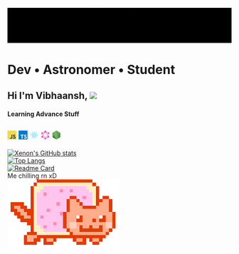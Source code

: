 
<img src="https://raw.githubusercontent.com/titman/Pictures-of-the-warehouse/master/iScreenSaver/Header.gif"> <br>
# Dev • Astronomer • Student
## Hi I'm Vibhaansh, <img src="https://raw.githubusercontent.com/MartinHeinz/MartinHeinz/master/wave.gif" width="30px"> <br>

#### Learning Advance Stuff
<code><img height="20" src="https://raw.githubusercontent.com/github/explore/80688e429a7d4ef2fca1e82350fe8e3517d3494d/topics/javascript/javascript.png"></code>
<code><img height="20" src="https://raw.githubusercontent.com/github/explore/80688e429a7d4ef2fca1e82350fe8e3517d3494d/topics/typescript/typescript.png"></code>
<code><img height="20" src="https://raw.githubusercontent.com/github/explore/80688e429a7d4ef2fca1e82350fe8e3517d3494d/topics/react/react.png"></code>
<code><img height="20" src="https://raw.githubusercontent.com/github/explore/5c058a388828bb5fde0bcafd4bc867b5bb3f26f3/topics/graphql/graphql.png"></code>
<code><img height="20" src="https://raw.githubusercontent.com/github/explore/80688e429a7d4ef2fca1e82350fe8e3517d3494d/topics/nodejs/nodejs.png"></code>
---

[![Xenon's GitHub stats](https://github-readme-stats.vercel.app/api?username=Dam-Cup-O-Java&show_icons=true&theme=midnight-purple)](https://github.com/anuraghazra/github-readme-stats)<br>
[![Top Langs](https://github-readme-stats.vercel.app/api/top-langs/?username=Dam-Cup-O-Java&theme=midnight-purple)](https://github.com/anuraghazra/github-readme-stats)<br>
[![Readme Card](https://github-readme-stats.vercel.app/api/pin/?username=Dam-Cup-O-Java&repo=XenonVirtualKeyboard&show_owner=true&theme=midnight-purple)](https://github.com/Lord-Xenon/XenonVirtualKeyboard)<br>
Me chilling rn xD <br>
<img src="/technyancolor.gif">
